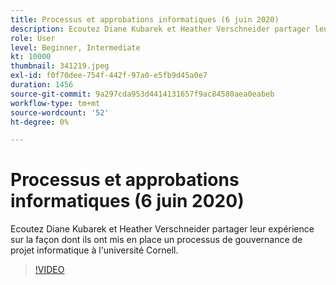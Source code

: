 ```yaml
---
title: Processus et approbations informatiques (6 juin 2020)
description: Ecoutez Diane Kubarek et Heather Verschneider partager leur expérience sur la façon dont ils ont mis en place un processus de gouvernance de projet informatique à l'université Cornell.
role: User
level: Beginner, Intermediate
kt: 10000
thumbnail: 341219.jpeg
exl-id: f0f70dee-754f-442f-97a0-e5fb9d45a0e7
duration: 1456
source-git-commit: 9a297cda953d4414131657f9ac84580aea0eabeb
workflow-type: tm+mt
source-wordcount: '52'
ht-degree: 0%

---
```


# Processus et approbations informatiques (6 juin 2020)

Ecoutez Diane Kubarek et Heather Verschneider partager leur expérience sur la façon dont ils ont mis en place un processus de gouvernance de projet informatique à l&#39;université Cornell.

>[!VIDEO](https://video.tv.adobe.com/v/341219/?quality=12&learn=on)
